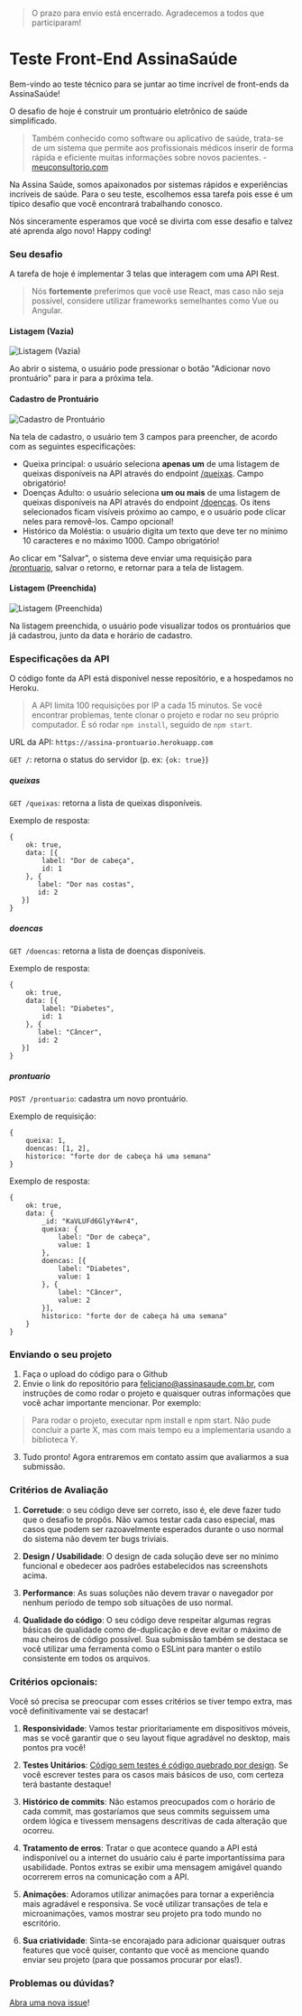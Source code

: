 > O prazo para envio está encerrado. Agradecemos a todos que participaram!

# Teste Front-End AssinaSaúde

Bem-vindo ao teste técnico para se juntar ao time incrível de front-ends da AssinaSaúde!

O desafio de hoje é construir um prontuário eletrônico de saúde simplificado.

> Também conhecido como software ou aplicativo de saúde, trata-se de um sistema que permite aos profissionais médicos inserir de forma rápida e eficiente muitas informações sobre novos pacientes. - [meuconsultorio.com](https://www.meuconsultorio.com/blog/o-que-e-prontuario-eletronico/)

Na Assina Saúde, somos apaixonados por sistemas rápidos e experiências incríveis de saúde.
Para o seu teste, escolhemos essa tarefa pois esse é um típico desafio que você encontrará trabalhando conosco.

Nós sinceramente esperamos que você se divirta com esse desafio e talvez até aprenda algo novo! Happy coding!

### Seu desafio

A tarefa de hoje é implementar 3 telas que interagem com uma API Rest.

> Nós **fortemente** preferimos que você use React, mas caso não seja possível, considere utilizar frameworks semelhantes como Vue ou Angular.

#### Listagem (Vazia)

![Listagem (Vazia)](/images/prontuario-vazio.png?raw=true "Listagem (Vazia)")

Ao abrir o sistema, o usuário pode pressionar o botão "Adicionar novo prontuário" para ir para a próxima tela.

#### Cadastro de Prontuário

![Cadastro de Prontuário](/images/prontuario-anamnese.png?raw=true "Cadastro de Prontuário")

Na tela de cadastro, o usuário tem 3 campos para preencher, de acordo com as seguintes especificações:

- Queixa principal: o usuário seleciona **apenas um** de uma listagem de queixas disponíveis na API através do endpoint [/queixas](#queixas). Campo obrigatório!
- Doenças Adulto: o usuário seleciona **um ou mais** de uma listagem de queixas disponíveis na API através do endpoint [/doencas](#doencas).
Os itens selecionados ficam visíveis próximo ao campo, e o usuário pode clicar neles para removê-los. Campo opcional!
- Histórico da Moléstia: o usuário digita um texto que deve ter no mínimo 10 caracteres e no máximo 1000. Campo obrigatório!

Ao clicar em "Salvar", o sistema deve enviar uma requisição para [/prontuario](#prontuario), salvar o retorno, e retornar para a tela de listagem.

#### Listagem (Preenchida)

![Listagem (Preenchida)](/images/prontuario-preenchido.png?raw=true "Listagem (Preenchida)")

Na listagem preenchida, o usuário pode visualizar todos os prontuários que já cadastrou, junto da data e horário de cadastro.

### Especificações da API

O código fonte da API está disponível nesse repositório, e a hospedamos no Heroku.

> A API limita 100 requisições por IP a cada 15 minutos. Se você encontrar problemas, tente clonar o projeto e rodar no seu próprio computador. É só rodar `npm install`, seguido de `npm start`.

URL da API: `https://assina-prontuario.herokuapp.com`

`GET /`: retorna o status do servidor (p. ex: `{ok: true}`) 

##### queixas
`GET /queixas`: retorna a lista de queixas disponíveis.

Exemplo de resposta: 
```
{
    ok: true,
    data: [{
        label: "Dor de cabeça",
        id: 1
    }, {
       label: "Dor nas costas",
       id: 2
   }]
}
```

##### doencas
`GET /doencas`: retorna a lista de doenças disponíveis.

Exemplo de resposta: 
```
{
    ok: true,
    data: [{
        label: "Diabetes",
        id: 1
    }, {
       label: "Câncer",
       id: 2
   }]
}
```

##### prontuario
`POST /prontuario`: cadastra um novo prontuário.

Exemplo de requisição:
```
{
    queixa: 1,
    doencas: [1, 2],
    historico: "forte dor de cabeça há uma semana"
}
```

Exemplo de resposta: 
```
{
    ok: true,
    data: {
        _id: "KaVLUFd6GlyY4wr4",
        queixa: {
            label: "Dor de cabeça",
            value: 1
        },
        doencas: [{
            label: "Diabetes",
            value: 1
        }, {
            label: "Câncer",
            value: 2
        }],
        historico: "forte dor de cabeça há uma semana"
    }
}
```

### Enviando o seu projeto

1. Faça o upload do código para o Github
2. Envie o link do repositório para feliciano@assinasaude.com.br, com instruções de como rodar o projeto e quaisquer outras informações que você achar importante mencionar.
Por exemplo:

> Para rodar o projeto, executar npm install e npm start. Não pude concluir a parte X, mas com mais tempo eu a implementaria usando a biblioteca Y.

3. Tudo pronto! Agora entraremos em contato assim que avaliarmos a sua submissão.

### Critérios de Avaliação

1. **Corretude**: o seu código deve ser correto, isso é, ele deve fazer tudo que o desafio te propôs.
Não vamos testar cada caso especial, mas casos que podem ser razoavelmente esperados durante o uso normal do sistema não devem ter bugs triviais.

2. **Design / Usabilidade**: O design de cada solução deve ser no mínimo funcional e obedecer aos padrões estabelecidos nas screenshots acima.

3. **Performance**: As suas soluções não devem travar o navegador por nenhum período de tempo sob situações de uso normal.

4. **Qualidade do código**: O seu código deve respeitar algumas regras básicas de qualidade como de-duplicação e deve evitar o máximo de mau cheiros de código possível.
Sua submissão também se destaca se você utilizar uma ferramenta como o ESLint para manter o estilo consistente em todos os arquivos.

### Critérios opcionais:

Você só precisa se preocupar com esses critérios se tiver tempo extra, mas você definitivamente vai se destacar!

1. **Responsividade**: Vamos testar prioritariamente em dispositivos móveis, mas se você garantir que o seu layout fique agradável no desktop, mais pontos pra você!

2. **Testes Unitários**: [Código sem testes é código quebrado por design](https://jacobian.org/2009/apr/15/django-apps-with-buildout/). Se você escrever testes para os casos mais básicos de uso, com certeza terá bastante destaque!

3. **Histórico de commits**: Não estamos preocupados com o horário de cada commit, mas gostaríamos que seus commits seguissem uma ordem lógica e tivessem mensagens descritivas de cada alteração que ocorreu.

4. **Tratamento de erros**: Tratar o que acontece quando a API está indisponível ou a internet do usuário caiu é parte importantíssima para usabilidade. Pontos extras se exibir uma mensagem amigável quando ocorrerem erros na comunicação com a API.

5. **Animações**: Adoramos utilizar animações para tornar a experiência mais agradável e responsiva. Se você utilizar transações de tela e microanimações, vamos mostrar seu projeto pra todo mundo no escritório.

6. **Sua criatividade**: Sinta-se encorajado para adicionar quaisquer outras features que você quiser, contanto que você as mencione quando enviar seu projeto (para que possamos procurar por elas!).

### Problemas ou dúvidas?

[Abra uma nova issue](/issues)!
